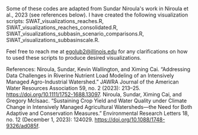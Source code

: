 Some of these codes are adapted from Sundar Niroula's work in Niroula et al., 2023 (see references below). I have created the following visualization scripts: SWAT_visualizations_reaches.R, SWAT_visualizations_reaches_consolidated.R, SWAT_visualizations_subbasin_scenario_comparisons.R, SWAT_visualizations_subbasinscale.R.

Feel free to reach me at egolub2@illinois.edu for any clarifications on how to used these scripts to produce desired visualizations.


References:
Niroula, Sundar, Kevin Wallington, and Ximing Cai. “Addressing Data Challenges in Riverine Nutrient Load Modeling of an Intensively Managed Agro-Industrial Watershed.” JAWRA Journal of the American Water Resources Association 59, no. 2 (2023): 213–25. https://doi.org/10.1111/1752-1688.13097.
Niroula, Sundar, Ximing Cai, and Gregory McIsaac. “Sustaining Crop Yield and Water Quality under Climate Change in Intensively Managed Agricultural Watersheds—the Need for Both Adaptive and Conservation Measures.” Environmental Research Letters 18, no. 12 (December 1, 2023): 124029. https://doi.org/10.1088/1748-9326/ad085f.


